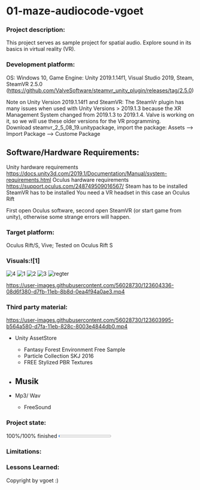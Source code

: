 

# 01-maze-audiocode-vgoet

### Project description:

This project serves as sample project for spatial audio.
Explore sound in its basics in virtual reality (VR).

### Development platform:

OS: Windows 10, Game Engine: Unity 2019.1.14f1, Visual Studio 2019, Steam,  
SteamVR 2.5.0 (https://github.com/ValveSoftware/steamvr_unity_plugin/releases/tag/2.5.0)

Note on Unity Version 2019.1.14f1 and SteamVR: The SteamVr plugin has many issues when used with Unity Versions > 2019.1.3 because the XR Management System changed from 2019.1.3 to 2019.1.4. Valve is working on it, so we will use these older versions for the VR programming.  
Download steamvr_2_5_08_19.unitypackage, import the package: Assets --> Import Package --> Custome Package

## Software/Hardware Requirements:

Unity hardware requirements https://docs.unity3d.com/2019.1/Documentation/Manual/system-requirements.html
Oculus hardware requirements https://support.oculus.com/248749509016567/
Steam has to be installed
SteamVR has to be installed
You need a VR headset in this case an Oculus Rift

First open Oculus software, second open SteamVR (or start game from unity), otherwise some strange errors will happen.

### Target platform:

Oculus Rift/S, Vive;
Tested on Oculus Rift S

### Visuals:![1]
![4](https://user-images.githubusercontent.com/56028730/123600816-4e91bd00-d7f7-11eb-8d00-884748144a6a.JPG)
![1](https://user-images.githubusercontent.com/56028730/123600820-4e91bd00-d7f7-11eb-9ef9-9ccd911d90e0.JPG)
![2](https://user-images.githubusercontent.com/56028730/123600825-4f2a5380-d7f7-11eb-8af5-9ec8e56e0b0b.JPG)
![3](https://user-images.githubusercontent.com/56028730/123600826-4f2a5380-d7f7-11eb-8ac4-086e7d20e2ed.JPG)
![regter](https://user-images.githubusercontent.com/56028730/123604564-3d4aaf80-d7fb-11eb-8ad3-ab5354268992.JPG)



https://user-images.githubusercontent.com/56028730/123604336-08d6f380-d7fb-11eb-8b8d-0ea4f94a0ae3.mp4






### Third party material:


https://user-images.githubusercontent.com/56028730/123603995-b564a580-d7fa-11eb-828c-8003e4844db0.mp4



- Unity AssetStore

  - Fantasy Forest Environment Free Sample
  - Particle Collection SKJ 2016
  - FREE Stylized PBR Textures

- ## Musik

- Mp3/ Wav
  - FreeSound
  

### Project state:

100%/100% finished
<progress max="100" value="2"></progress>

### Limitations:

### Lessons Learned:

Copyright by vgoet :)

